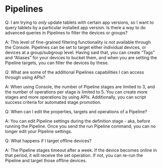 # Pipelines

Q: I am trying to *only* update tablets with certain app versions, so I want to query tablets by a particular installed app version. Is there a way to do advanced queries in Pipelines to filter the devices or groups?

A: This level of fine-grained filtering functionality is not available through the Console. Pipelines can be set to target either individual devices, or devices at a group/subgroup level. Having said that, you can create “Tags” and “Aliases” for your devices to bucket them, and when you are setting the Pipeline targets, you can filter the devices by these.

  

Q: What are some of the additional Pipelines capabilities I can access through using APIs?

A: When using Console, the number of Pipeline stages are limited to 3, and the number of operations per stage is limited to 5. You can create more stages and more operations by using APIs. Additionally, you can script success criteria for automated stage promotion.

  

Q: When can I edit the properties, targets and operations of a Pipeline?

A: You can edit Pipeline settings during the definition stage - aka, before running the Pipeline. Once you send the run Pipeline command, you can no longer edit your Pipeline settings.

  

Q: What happens if I target offline devices?

A: The Pipeline stages timeout after a week. If the device becomes online in that period, it will receive the set operation. If not, you can re-run the Pipeline and target those offline devices.
